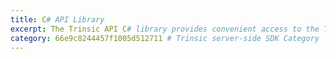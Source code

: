 ```yaml
---
title: C# API Library
excerpt: The Trinsic API C# library provides convenient access to the Trinsic API from applications written in C#
category: 66e9c8244457f1005d512711 # Trinsic server-side SDK Category
---
```

